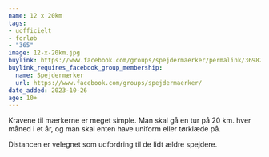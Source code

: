 ```yaml
---
name: 12 x 20km
tags:
- uofficielt
- forløb
- "365"
image: 12-x-20km.jpg
buylink: https://www.facebook.com/groups/spejdermaerker/permalink/3698268520405170/
buylink_requires_facebook_group_membership:
  name: Spejdermærker
  url: https://www.facebook.com/groups/spejdermaerker/
date_added: 2023-10-26
age: 10+
---
```

Kravene til mærkerne er meget simple. Man skal gå en tur på 20 km. hver måned i et år, og man skal enten have uniform eller tørklæde på.

Distancen er velegnet som udfordring til de lidt ældre spejdere.
